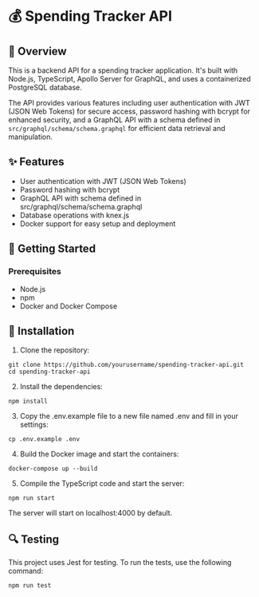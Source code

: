 # 💰 Spending Tracker API

## 🌟 Overview

This is a backend API for a spending tracker application. It's built with Node.js, TypeScript, Apollo Server for GraphQL, and uses a containerized PostgreSQL database.

The API provides various features including user authentication with JWT (JSON Web Tokens) for secure access, password hashing with bcrypt for enhanced security, and a GraphQL API with a schema defined in `src/graphql/schema/schema.graphql` for efficient data retrieval and manipulation.

## ✨ Features

- User authentication with JWT (JSON Web Tokens)
- Password hashing with bcrypt
- GraphQL API with schema defined in src/graphql/schema/schema.graphql
- Database operations with knex.js
- Docker support for easy setup and deployment

## 🚀 Getting Started

### Prerequisites

- Node.js
- npm
- Docker and Docker Compose

## 🔧 Installation

1. Clone the repository:

```shell
git clone https://github.com/yourusername/spending-tracker-api.git
cd spending-tracker-api
```

2. Install the dependencies:

```shell
npm install
```

3. Copy the .env.example file to a new file named .env and fill in your
   settings:

```shell
cp .env.example .env
```

4. Build the Docker image and start the containers:

```shell
docker-compose up --build
```

5. Compile the TypeScript code and start the server:

```shell
npm run start
```

The server will start on localhost:4000 by default.

## 🔍 Testing

This project uses Jest for testing. To run the tests, use the following command:

```shell
npm run test
```
